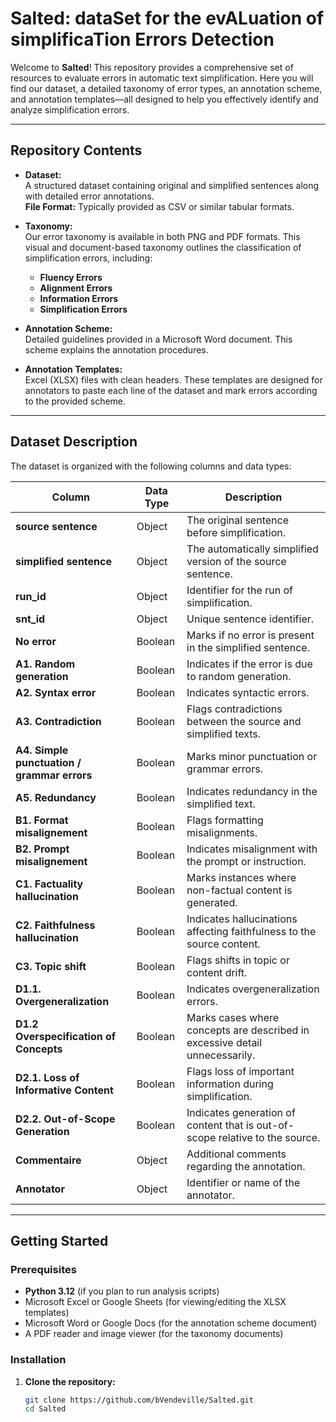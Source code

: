 # Salted: dataSet for the evALuation of simplificaTion Errors Detection

Welcome to **Salted**! This repository provides a comprehensive set of resources to evaluate errors in automatic text simplification. Here you will find our dataset, a detailed taxonomy of error types, an annotation scheme, and annotation templates—all designed to help you effectively identify and analyze simplification errors.

---

## Repository Contents

- **Dataset:**  
  A structured dataset containing original and simplified sentences along with detailed error annotations.  
  **File Format:** Typically provided as CSV or similar tabular formats.

- **Taxonomy:**  
  Our error taxonomy is available in both PNG and PDF formats. This visual and document-based taxonomy outlines the classification of simplification errors, including:
  - **Fluency Errors**
  - **Alignment Errors**
  - **Information Errors**
  - **Simplification Errors**  

- **Annotation Scheme:**  
  Detailed guidelines provided in a Microsoft Word document. This scheme explains the annotation procedures.

- **Annotation Templates:**  
  Excel (XLSX) files with clean headers. These templates are designed for annotators to paste each line of the dataset and mark errors according to the provided scheme.

---

## Dataset Description

The dataset is organized with the following columns and data types:

| **Column**                                     | **Data Type** | **Description**                                                              |
|------------------------------------------------|---------------|------------------------------------------------------------------------------|
| **source sentence**                            | Object        | The original sentence before simplification.                               |
| **simplified sentence**                        | Object        | The automatically simplified version of the source sentence.               |
| **run_id**                                     | Object        | Identifier for the run of simplification.                                  |
| **snt_id**                                     | Object        | Unique sentence identifier.                                                |
| **No error**                                   | Boolean       | Marks if no error is present in the simplified sentence.                   |
| **A1. Random generation**                      | Boolean       | Indicates if the error is due to random generation.                        |
| **A2. Syntax error**                           | Boolean       | Indicates syntactic errors.                                                |
| **A3. Contradiction**                          | Boolean       | Flags contradictions between the source and simplified texts.              |
| **A4. Simple punctuation / grammar errors**    | Boolean       | Marks minor punctuation or grammar errors.                                 |
| **A5. Redundancy**                             | Boolean       | Indicates redundancy in the simplified text.                               |
| **B1. Format misalignement**                   | Boolean       | Flags formatting misalignments.                                            |
| **B2. Prompt misalignement**                   | Boolean       | Indicates misalignment with the prompt or instruction.                     |
| **C1. Factuality hallucination**               | Boolean       | Marks instances where non-factual content is generated.                    |
| **C2. Faithfulness hallucination**             | Boolean       | Indicates hallucinations affecting faithfulness to the source content.     |
| **C3. Topic shift**                            | Boolean       | Flags shifts in topic or content drift.                                    |
| **D1.1. Overgeneralization**                   | Boolean       | Indicates overgeneralization errors.                                       |
| **D1.2 Overspecification of Concepts**         | Boolean       | Marks cases where concepts are described in excessive detail unnecessarily.|
| **D2.1. Loss of Informative Content**          | Boolean       | Flags loss of important information during simplification.                 |
| **D2.2. Out-of-Scope Generation**              | Boolean       | Indicates generation of content that is out-of-scope relative to the source.|
| **Commentaire**                                | Object        | Additional comments regarding the annotation.                              |
| **Annotator**                                  | Object        | Identifier or name of the annotator.                                         |

---

## Getting Started

### Prerequisites
- **Python 3.12** (if you plan to run analysis scripts)
- Microsoft Excel or Google Sheets (for viewing/editing the XLSX templates)
- Microsoft Word or Google Docs (for the annotation scheme document)
- A PDF reader and image viewer (for the taxonomy documents)

### Installation

1. **Clone the repository:**

   ```bash
   git clone https://github.com/bVendeville/Salted.git
   cd Salted
